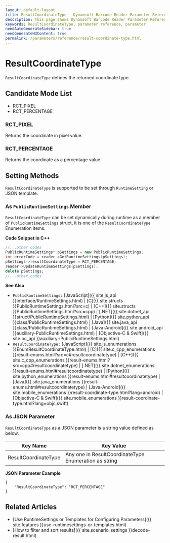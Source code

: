 ```yaml
---
layout: default-layout
title: ResultCoordinateType - Dynamsoft Barcode Reader Parameter Reference
description: This page shows Dynamsoft Barcode Reader Parameter Reference for ResultCoordinateType.
keywords: ResultCoordinateType, parameter reference, parameter
needAutoGenerateSidebar: true
needGenerateH3Content: true
permalink: /parameters/reference/result-coordinate-type.html
---
```



# ResultCoordinateType 

`ResultCoordinateType` defines the returned coordinate type. 

## Candidate Mode List
- RCT_PIXEL
- RCT_PERCENTAGE

### RCT_PIXEL
Returns the coordinate in pixel value.


### RCT_PERCENTAGE
Returns the coordinate as a percentage value.


## Setting Methods
`ResultCoordinateType` is supported to be set through `RuntimeSetting` or JSON template.

### As `PublicRuntimeSettings` Member
`ResultCoordinateType` can be set dynamically during runtime as a member of `PublicRuntimeSettings` struct, it is one of the `ResultCoordinateType` Enumeration items.


**Code Snippet in C++**
```cpp
//...other codes
PublicRuntimeSettings* pSettings = new PublicRuntimeSettings;
int errorCode = reader->GetRuntimeSettings(pSettings);
pSettings->resultCoordinateType = RCT_PERCENTAGE;
reader->UpdateRuntimeSettings(pSettings);
delete pSettings;
//...other codes
```


**See Also**      
- `PublicRuntimeSettings:` [JavaScript]({{ site.js_api }}interface/RuntimeSettings.html) \| [C]({{ site.structs }}PublicRuntimeSettings.html?src=c) \| [C++]({{ site.structs }}PublicRuntimeSettings.html?src=cpp) \| [.NET]({{ site.dotnet_api }}struct/PublicRuntimeSettings.html) \| [Python]({{ site.python_api }}class/PublicRuntimeSettings.html) \| [Java]({{ site.java_api }}class/PublicRuntimeSettings.html) \| [Java-Android]({{ site.android_api }}auxiliary-PublicRuntimeSettings.html) \| [Objective-C & Swift]({{ site.oc_api }}auxiliary-iPublicRuntimeSettings.html)
- `ResultCoordinateType:` [JavaScript]({{ site.js_enumerations }}EnumResultCoordinateType.html) \| [C]({{ site.c_cpp_enumerations }}result-enums.html?src=c#resultcoordinatetype) \| [C++]({{ site.c_cpp_enumerations }}result-enums.html?src=cpp#resultcoordinatetype) \| [.NET]({{ site.dotnet_enumerations }}result-enums.html#resultcoordinatetype) \| [Python]({{ site.python_enumerations }}result-enums.html#resultcoordinatetype) \| [Java]({{ site.java_enumerations }}result-enums.html#resultcoordinatetype) \| [Java-Android]({{ site.mobile_enumerations }}result-coordinate-type.html?lang=android) \| [Objective-C & Swift]({{ site.mobile_enumerations }}result-coordinate-type.html?lang=objc,swift)


### As JSON Parameter
`ResultCoordinateType` as a JSON parameter is a string value defined as below.   

| Key Name | Key Value |
| -------- | --------- |
| ResultCoordinateType | Any one in ResultCoordinateType Enumeration as string |



**JSON Parameter Example**   
```
{
    "ResultCoordinateType": "RCT_PERCENTAGE" 
}
```


<!--
## Impacts on Performance
### Speed
`ResultCoordinateType` has no influence on the Speed.

### Read Rate
`ResultCoordinateType` has no influence on the Read Rate.

### Accuracy
`ResultCoordinateType` has no influence on the Accuracy.


-->
## Related Articles
- [Use RuntimeSettings or Templates for Configuring Parameters]({{ site.features }}use-runtimesettings-or-templates.html)
- [How to filter and sort results]({{ site.scenario_settings }}decode-result.html)
